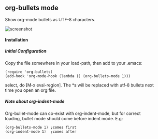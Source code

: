 <h2>org-bullets mode</h2>
Show org-mode bullets as UTF-8 characters.

![screenshot](https://github.com/sabof/org-bullets/raw/master/screenshot.png)

<h4>Installation</h4>
<h5>Initial Configuration</h5>
Copy the file somewhere in your load-path, then add to your .emacs:

    (require 'org-bullets)
    (add-hook 'org-mode-hook (lambda () (org-bullets-mode 1)))

select, do [M-x eval-region]. The *s will be replaced with utf-8 bullets next time you open an org file.  

<h5>Note about org-indent-mode</h5>
Org-bullet-mode can co-exist with org-indent-mode, but for correct loading, bullet mode should come before indent mode. E.g:
    
    (org-bullets-mode 1) ;comes first
    (org-indent-mode 1)  ;comes after
